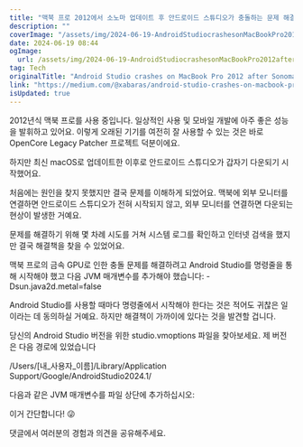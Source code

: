 ```yaml
---
title: "맥북 프로 2012에서 소노마 업데이트 후 안드로이드 스튜디오가 충돌하는 문제 해결 방법"
description: ""
coverImage: "/assets/img/2024-06-19-AndroidStudiocrashesonMacBookPro2012afterSonomaUpdateSOLVED_0.png"
date: 2024-06-19 08:44
ogImage:
  url: /assets/img/2024-06-19-AndroidStudiocrashesonMacBookPro2012afterSonomaUpdateSOLVED_0.png
tag: Tech
originalTitle: "Android Studio crashes on MacBook Pro 2012 after Sonoma Update [SOLVED]"
link: "https://medium.com/@xabaras/android-studio-crashes-on-macbook-pro-2012-after-sonoma-update-solved-3fa7c42998fb"
isUpdated: true
---
```


2012년식 맥북 프로를 사용 중입니다. 일상적인 사용 및 모바일 개발에 아주 좋은 성능을 발휘하고 있어요. 이렇게 오래된 기기를 여전히 잘 사용할 수 있는 것은 바로 OpenCore Legacy Patcher 프로젝트 덕분이에요.

하지만 최신 macOS로 업데이트한 이후로 안드로이드 스튜디오가 갑자기 다운되기 시작했어요.

처음에는 원인을 찾지 못했지만 결국 문제를 이해하게 되었어요. 맥북에 외부 모니터를 연결하면 안드로이드 스튜디오가 전혀 시작되지 않고, 외부 모니터를 연결하면 다운되는 현상이 발생한 거예요.

문제를 해결하기 위해 몇 차례 시도를 거쳐 시스템 로그를 확인하고 인터넷 검색을 했지만 결국 해결책을 찾을 수 있었어요.

<!-- cozy-coder - 수평 -->

<ins class="adsbygoogle"
     style="display:block"
     data-ad-client="ca-pub-4877378276818686"
     data-ad-slot="1107185301"
     data-ad-format="auto"
     data-full-width-responsive="true"></ins>

<script>
     (adsbygoogle = window.adsbygoogle || []).push({});
</script>

맥북 프로의 금속 GPU로 인한 충돌 문제를 해결하려고 Android Studio를 명령줄을 통해 시작해야 했고 다음 JVM 매개변수를 추가해야 했습니다: -Dsun.java2d.metal=false

Android Studio를 사용할 때마다 명령줄에서 시작해야 한다는 것은 적어도 귀찮은 일이라는 데 동의하실 거예요. 하지만 해결책이 가까이에 있다는 것을 발견할 겁니다.

당신의 Android Studio 버전을 위한 studio.vmoptions 파일을 찾아보세요. 제 버전은 다음 경로에 있었습니다

/Users/[내_사용자_이름]/Library/Application Support/Google/AndroidStudio2024.1/

<!-- cozy-coder - 수평 -->

<ins class="adsbygoogle"
     style="display:block"
     data-ad-client="ca-pub-4877378276818686"
     data-ad-slot="1107185301"
     data-ad-format="auto"
     data-full-width-responsive="true"></ins>

<script>
     (adsbygoogle = window.adsbygoogle || []).push({});
</script>

다음과 같은 JVM 매개변수를 파일 상단에 추가하십시오:

<!-- ![Alt text](/assets/img/2024-06-19-AndroidStudiocrashesonMacBookPro2012afterSonomaUpdateSOLVED_0.png) -->

이거 간단합니다! 😜

댓글에서 여러분의 경험과 의견을 공유해주세요.
